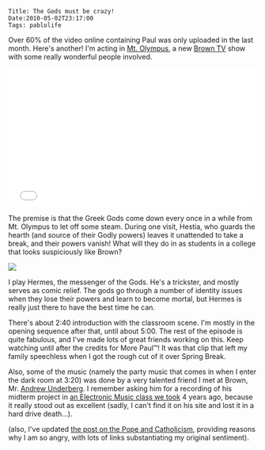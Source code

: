     Title: The Gods must be crazy!
    Date:2010-05-02T23:17:00
    Tags: pablolife


Over 60% of the video online containing Paul was only uploaded in the last month.
Here's another!  I'm acting in [Mt. Olympus][1], a new [Brown TV][2] show with
some really wonderful people involved.

<iframe src="//player.vimeo.com/video/11378339;byline=0&amp;portrait=0&amp;badge=0" width="500" height="281" frameborder="0" webkitallowfullscreen mozallowfullscreen allowfullscreen></iframe>

The premise is that the Greek Gods come down every once in a while from Mt.
Olympus to let off some steam. During one visit, Hestia, who guards the hearth
(and source of their Godly powers) leaves it unattended to take a break, and
their powers vanish! What will they do in as students in a college that looks
suspiciously like Brown?

[![][3]][4]

I play Hermes, the messenger of the Gods. He's a trickster, and mostly serves
as comic relief. The gods go through a number of identity issues when they
lose their powers and learn to become mortal, but Hermes is really just there
to have the best time he can.

There's about 2:40 introduction with the classroom scene. I'm mostly in the
opening sequence after that, until about 5:00. The rest of the episode is
quite fabulous, and I've made lots of great friends working on this. Keep
watching until after the credits for More Paul™! It was that clip that left my
family speechless when I got the rough cut of it over Spring Break.

Also, some of the music (namely the party music that comes in when I enter the
dark room at 3:20) was done by a very talented friend I met at Brown, Mr.
[Andrew Underberg][5]. I remember asking him for a recording of his midterm
project in [an Electronic Music class we took][6] 4 years ago, because it
really stood out as excellent (sadly, I can't find it on his site and lost it
in a hard drive death...).

(also, I've updated [the post on the Pope and Catholicism][7], providing
reasons why I am so angry, with lots of links substantiating my original
sentiment).


   [1]: http://www.mt-olympus.org/
   [2]: http://browntv.org/blog/
   [3]: http://3.bp.blogspot.com/_3ys1dwfzc2w/S95wJafVruI/AAAAAAAAAEY/V1IyZqWE9L4/s320/26128_619685518101_1010423_35296230_5044379_n.jpg
   [4]: http://3.bp.blogspot.com/_3ys1dwfzc2w/S95wJafVruI/AAAAAAAAAEY/V1IyZqWE9L4/s1600/26128_619685518101_1010423_35296230_5044379_n.jpg
   [5]: http://andrewunderberg.com/home.cfm
   [6]: http://brown.mochacourses.com/mocha/search.action?semesters=13&q=MU120&professor=&title=&Hours=
   [7]: http://www.morepaul.com/2010/04/i-read-news.html
